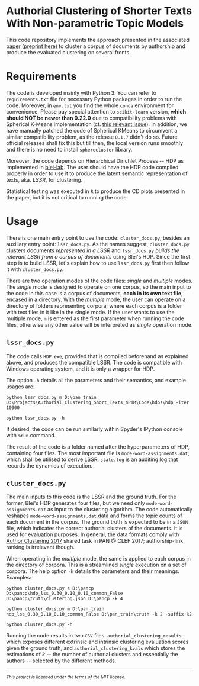 # Authorial Clustering of Shorter Texts With Non-parametric Topic Models
This code repository implements the approach presented in the associated [paper](https://www.springerprofessional.de/en/a-framework-for-authorial-clustering-of-shorter-texts-in-latent-/19058742) ([preprint here](https://arxiv.org/abs/2011.15038)) to cluster a corpus of documents by authorship and produce the evaluated clustering on several fronts.

# Requirements
The code is developed mainly with Python 3. You can refer to `requirements.txt` file for necessary Python packages in order to run the code. Moreover, in `env.txt` you find the whole `conda` environment for convenience. Please pay special attention to `scikit-learn` version, **which should NOT be newer than 0.22.0** due to compatibility problems with Spherical K-Means implementation (cf. [this relevant issue](https://github.com/jasonlaska/spherecluster/issues/26)). In addition, we have manually patched the code of Spherical KMeans to circumvent a similar compatibility problem, as the release `0.1.7` didn't do so. Future official releases shall fix this but till then, the local version runs smoothly and there is no need to install `spherecluster` library.

Moreover, the code depends on Hierarchical Dirichlet Process -- HDP as implemented in [blei-lab](https://github.com/blei-lab/hdp). The user should have the HDP code compiled properly in order to use it to produce the latent semantic representation of texts, aka. *LSSR*, for clustering.

Statistical testing was executed in `R` to produce the CD plots presented in the paper, but it is not critical to running the code.

# Usage
There is one main entry point to use the code: `cluster_docs.py`, besides an auxiliary entry point: `lssr_docs.py`. As the names suggest, `cluster_docs.py` clusters documents *represented in a LSSR* and `lssr_docs.py` *builds the relevant LSSR from a corpus of documents* using Blei's HDP. Since the first step is to build LSSR, let's explain how to use `lssr_docs.py` first then follow it with `cluster_docs.py`.

There are two operation modes of the code files: _single_ and _multiple_ modes. The _single_ mode is designed to operate on one corpus, so the main input to the code in this case is a corpus of documents, **each in its own text file**, encased in a directory. With the _multiple_ mode, the user can operate on a directory of folders representing corpora, where each corpus is a folder with text files in it like in the single mode. If the user wants to use the multiple mode, `m` is entered as the first parameter when running the code files, otherwise any other value will be interpreted as _single_ operation mode.

## `lssr_docs.py`
The code calls `HDP.exe`, provided that is compiled beforehand as explained above, and produces the compatible LSSR. The code is compatible with Windows operating system, and it is only a wrapper for HDP.

The option `-h` details all the parameters and their semantics, and example usages are:

```
python lssr_docs.py m D:\pan_train D:\Projects\Authorial_Clustering_Short_Texts_nPTM\Code\hdps\hdp -iter 10000

python lssr_docs.py -h
```

If desired, the code can be run similarly within Spyder's IPython console with `%run` command.

The result of the code is a folder named after the hyperparameters of HDP, containing four files. The most important file is `mode-word-assignments.dat`, which shall be utilised to derive LSSR. `state.log` is an auditing log that records the dynamics of execution.

## `cluster_docs.py`
The main inputs to this code is the LSSR and the ground truth. For the former, Blei's HDP generates four files, but we need only `mode-word-assignments.dat` as input to the clustering algorithm. The code automatically reshapes `mode-word-assignments.dat` data and forms the topic counts of each document in the corpus. The ground truth is expected to be in a `JSON` file, which indicates the correct authorial clusters of the documents. It is used for evaluation purposes. In general, the data formats comply with [Author Clustering 2017](https://pan.webis.de/clef17/pan17-web/author-clustering.html) shared task in PAN @ CLEF 2017; authorship-link ranking is irrelevant though.

When operating in the _multiple_ mode, the same is applied to each corpus in the directory of corpora. This is a streamlined _single_ execution on a set of corpora. The help option `-h` details the parameters and their meanings. Examples:

```
python cluster_docs.py s D:\pancp D:\pancp\hdp_lss_0.30_0.10_0.10_common_False D:\pancp\truth\clustering.json D:\pancp -k 4

python cluster_docs.py m D:\pan_train hdp_lss_0.30_0.10_0.10_common_False D:\pan_train\truth -k 2 -suffix k2

python cluster_docs.py -h
```

Running the code results in two `CSV` files: `authorial_clustering_results` which exposes different extrinsic and intrinsic clustering evaluation scores given the ground truth, and `authorial_clustering_kvals` which stores the estimations of *k* -- the number of authorial clusters and essentially the authors -- selected by the different methods.

----

<small>*This project is licensed under the terms of the MIT license.*</small>
